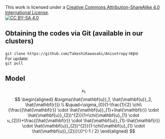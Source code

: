 This work is licensed under a
[Creative Commons Attribution-ShareAlike 4.0 International License][cc-by-sa].<br>
[![CC BY-SA 4.0][cc-by-sa-image]][cc-by-sa]

[cc-by-sa]: http://creativecommons.org/licenses/by-sa/4.0/
[cc-by-sa-image]: https://licensebuttons.net/l/by-sa/4.0/88x31.png
[cc-by-sa-shield]: https://img.shields.io/badge/License-CC%20BY--SA%204.0-lightgrey.svg

## Obtaining the codes via Git (available in our clusters) <br>
 `git clone https://github.com/TakeshiKawasaki/Anisotropy` repo <br>
 For update:<br>
 `git pull` 
 
## Model <br>
$$
x_1
$$
$$
\begin{aligned}
&\sigma(\hat{\mathbf{u}}_1, \hat{\mathbf{u}}_2, \hat{\mathbf{r}}) \\
&\quad=\sigma_{0}(1-\frac{1}{2} \chi\{\frac{(\hat{\mathbf{r}} \cdot \hat{\mathbf{u}}_{1}+\hat{\mathbf{r}} \cdot \hat{\mathbf{u}}_{2})^{2}}{1+\chi(\mathbf{u}_{1} \cdot u_{2})}+\frac{(\hat{\mathbf{r}} \cdot \hat{\mathbf{u}}_{1}-\hat{\mathbf{r}} \cdot \hat{\mathbf{u}}_{2})^{2}}{1-\chi(\mathbf{u}_{1} \cdot \hat{\mathbf{u}}_{2})}\})^{-1 / 2}
\end{aligned}
$$
